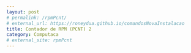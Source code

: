 ```yaml
---
layout: post
# permalink: /rpmPcnt/
# external_url: https://roneydua.github.io/comandosNovaInstalacao
title: Contador de RPM (PCNT) 2
category: Computaca
# external_site: rpmPcnt
---
```

